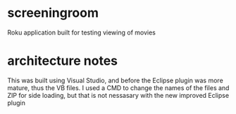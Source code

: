 # screeningroom
Roku application built for testing viewing of movies

# architecture notes
This was built using Visual Studio, and before the Eclipse plugin was more mature, thus the VB files. I used a CMD to change the names of the files and ZIP for side loading, but that is not nessasary with the new improved Eclipse plugin
